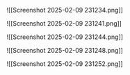 ![[Screenshot 2025-02-09 231234.png]]

![[Screenshot 2025-02-09 231241.png]]

![[Screenshot 2025-02-09 231244.png]]

![[Screenshot 2025-02-09 231248.png]]

![[Screenshot 2025-02-09 231252.png]]